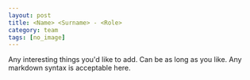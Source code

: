 ```yaml
---
layout: post
title: <Name> <Surname> - <Role>
category: team
tags: [no_image]
---
```


Any interesting things you'd like to add. Can be as long as you like. Any markdown syntax is acceptable here.
